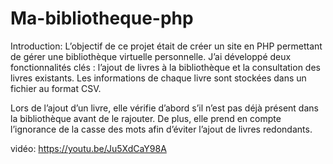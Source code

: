 # Ma-bibliotheque-php
Introduction: L’objectif de ce projet était de créer un site en PHP permettant de gérer une bibliothèque virtuelle personnelle. J’ai développé deux fonctionnalités clés : l’ajout de livres à la bibliothèque et la consultation des livres existants. Les informations de chaque livre sont stockées dans un fichier au format CSV. 

Lors de l’ajout d’un livre, elle vérifie d’abord s’il n’est pas déjà présent dans la bibliothèque avant de le rajouter. De plus, elle prend en compte l’ignorance de la casse des mots afin d’éviter l’ajout de livres redondants.

vidéo: https://youtu.be/Ju5XdCaY98A

